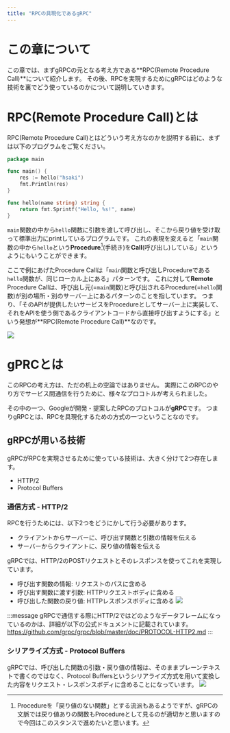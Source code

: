 ```yaml
---
title: "RPCの具現化であるgRPC"
---
```

# この章について
この章では、まずgRPCの元となる考え方である**RPC(Remote Procedure Call)**について紹介します。
その後、RPCを実現するためにgRPCはどのような技術を裏でどう使っているのかについて説明していきます。

# RPC(Remote Procedure Call)とは
RPC(Remote Procedure Call)とはどういう考え方なのかを説明する前に、まずは以下のプログラムをご覧ください。
```go
package main

func main() {
	res := hello("hsaki")
	fmt.Println(res)
}

func hello(name string) string {
	return fmt.Sprintf("Hello, %s!", name)
}
```

`main`関数の中から`hello`関数に引数を渡して呼び出し、そこから戻り値を受け取って標準出力にprintしているプログラムです。
これの表現を変えると「`main`関数の中から`hello`という**Procedure**[^1](手続き)を**Call**(呼び出し)している」というようにもいうことができます。
[^1]:Procedureを「戻り値のない関数」とする流派もあるようですが、gRPCの文脈では戻り値ありの関数もProcedureとして見るのが適切かと思いますので今回はこのスタンスで進めたいと思います。

ここで例にあげたProcedure Callは「`main`関数と呼び出しProcedureである`hello`関数が、同じローカル上にある」パターンです。
これに対して**Remote** Procedure Callは、呼び出し元(=`main`関数)と呼び出されるProcedure(=`hello`関数)が別の場所・別のサーバー上にあるパターンのことを指しています。
つまり、「そのAPIが提供したいサービスをProcedureとしてサーバー上に実装して、それをAPIを使う側であるクライアントコードから直接呼び出すようにする」という発想が**RPC(Remote Procedure Call)**なのです。

![](https://storage.googleapis.com/zenn-user-upload/01261317871d-20220403.png)





# gPRCとは
このRPCの考え方は、ただの机上の空論ではありません。
実際にこのRPCのやり方でサービス間通信を行うために、様々なプロコトルが考えられました。

その中の一つ、Googleが開発・提案したRPCのプロトコルが**gRPC**です。
つまりgRPCとは、RPCを具現化するための方式の一つということなのです。

## gRPCが用いる技術
gRPCがRPCを実現させるために使っている技術は、大きく分けて2つ存在します。
- HTTP/2
- Protocol Buffers

### 通信方式 - HTTP/2
RPCを行うためには、以下2つをどうにかして行う必要があります。
- クライアントからサーバーに、呼び出す関数と引数の情報を伝える
- サーバーからクライアントに、戻り値の情報を伝える

gRPCでは、HTTP/2のPOSTリクエストとそのレスポンスを使ってこれを実現しています。
- 呼び出す関数の情報: リクエストのパスに含める
- 呼び出す関数に渡す引数: HTTPリクエストボディに含める
- 呼び出した関数の戻り値: HTTPレスポンスボディに含める
![](https://storage.googleapis.com/zenn-user-upload/600fbff79649-20220403.png)

:::message
gRPCで通信する際にHTTP/2ではどのようなデータフレームになっているのかは、詳細が以下の公式ドキュメントに記載されています。
https://github.com/grpc/grpc/blob/master/doc/PROTOCOL-HTTP2.md
:::

### シリアライズ方式 - Protocol Buffers
gRPCでは、呼び出した関数の引数・戻り値の情報は、そのままプレーンテキストで書くのではなく、Protocol Buffersというシリアライズ方式を用いて変換した内容をリクエスト・レスポンスボディに含めることになっています。
![](https://storage.googleapis.com/zenn-user-upload/e3c554dc293b-20220403.png)
